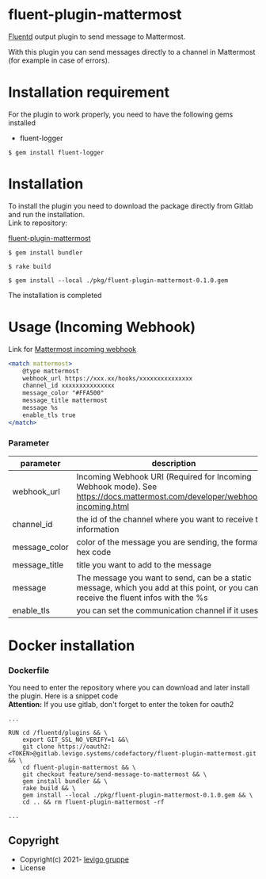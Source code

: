 # fluent-plugin-mattermost

[Fluentd](https://fluentd.org/) output plugin to send message to Mattermost.

With this plugin you can send messages directly to a channel in Mattermost (for example in case of errors).

# Installation requirement

For the plugin to work properly, you need to have the following gems installed
- fluent-logger
```
$ gem install fluent-logger
```

# Installation

To install the plugin you need to download the package directly from Gitlab and run the installation.  
Link to repository:

[fluent-plugin-mattermost](https://gitlab.levigo.systems/codefactory/fluent-plugin-mattermost)

```
$ gem install bundler
```
```
$ rake build
```
```
$ gem install --local ./pkg/fluent-plugin-mattermost-0.1.0.gem
```

The installation is completed

# Usage (Incoming Webhook)
Link for
[Mattermost incoming webhook](https://docs.mattermost.com/developer/webhooks-incoming.html)

```apache
<match mattermost>
    @type mattermost
    webhook_url https://xxx.xx/hooks/xxxxxxxxxxxxxxx
    channel_id xxxxxxxxxxxxxxx
    message_color "#FFA500"
    message_title mattermost
    message %s
    enable_tls true
</match>
```

### Parameter

|parameter|description|type|dafault|
|---|---|---|---|
|webhook_url|Incoming Webhook URI (Required for Incoming Webhook mode). See https://docs.mattermost.com/developer/webhooks-incoming.html|string|nil|
|channel_id|the id of the channel where you want to receive the information|string|nil|
|message_color|color of the message you are sending, the format is hex code|string|#A9A9A9|
|message_title|title you want to add to the message|string|fluent_title_default
|message|The message you want to send, can be a static message, which you add at this point, or you can receive the fluent infos with the %s|string|nil
|enable_tls|you can set the communication channel if it uses tls|bool|true|

# Docker installation

### Dockerfile

You need to enter the repository where you can download and later install the plugin. Here is a snippet code  
**Attention:** If you use gitlab, don't forget to enter the token for oauth2

```docker
...

RUN cd /fluentd/plugins && \
    export GIT_SSL_NO_VERIFY=1 &&\
    git clone https://oauth2:<TOKEN>@gitlab.levigo.systems/codefactory/fluent-plugin-mattermost.git && \
    cd fluent-plugin-mattermost && \
    git checkout feature/send-message-to-mattermost && \
    gem install bundler && \
    rake build && \
    gem install --local ./pkg/fluent-plugin-mattermost-0.1.0.gem && \
    cd .. && rm fluent-plugin-mattermost -rf

...
```
## Copyright

* Copyright(c) 2021- [levigo gruppe](https://www.levigo.de/)
* License